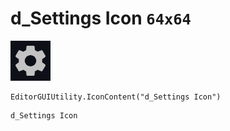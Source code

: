 # d_Settings Icon `64x64`
<img src="/img/d_Settings%20Icon.png" width=64 height=64>

``` CSharp
EditorGUIUtility.IconContent("d_Settings Icon")
```
```
d_Settings Icon
```
